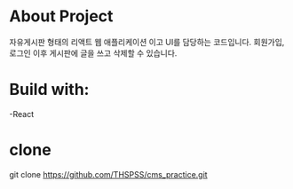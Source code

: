 # About Project

자유게시판 형태의 리액트 웹 애플리케이션 이고 UI를 담당하는 코드입니다.
회원가입, 로그인 이후 게시판에 글을 쓰고 삭제할 수 있습니다.

# Build with:
   -React 

# clone
git clone https://github.com/THSPSS/cms_practice.git
